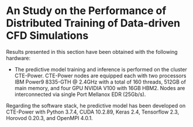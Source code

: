 # An Study on the Performance of Distributed Training of Data-driven CFD Simulations
Results presented in this section have been obtained with the following hardware:
- The predictive model training and inference is performed on the cluster CTE-Power. CTE-Power nodes are equipped each
with two processors IBM Power9 8335-GTH @ 2.4GHz with a total of 160 threads, 512GB of main memory, and four
GPU NVIDIA V100 with 16GB HBM2. Nodes are interconnected via single Port Mellanox EDR (25Gb/s).

Regarding the software stack, he predictive model has been developed on CTE-Power with Python 3.7.4, CUDA 10.2.89, Keras 2.4,
Tensorflow 2.3, Horovod 0.20.3, and OpenMPI 4.0.1.
